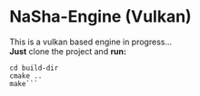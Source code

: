 # NaSha-Engine (Vulkan)
This is a vulkan based engine in progress... <br>
**Just** clone the project and **run:** 
```mkdir build-dir
cd build-dir
cmake ..
make```
